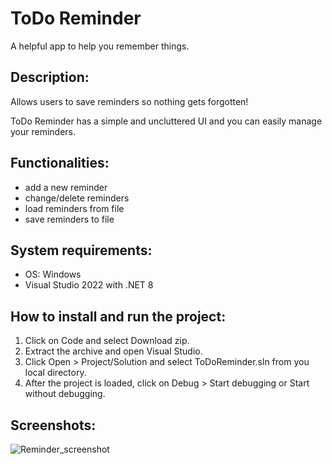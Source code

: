 # ToDo Reminder
A helpful app to help you remember things. 

## Description:
Allows users to save reminders so nothing gets forgotten! 

ToDo Reminder has a simple and uncluttered UI and you can easily manage your reminders.

## Functionalities:
- add a new reminder
- change/delete reminders
- load reminders from file
- save reminders to file

## System requirements:
- OS: Windows 
- Visual Studio 2022 with .NET 8

## How to install and run the project:
1. Click on Code and select Download zip.
2. Extract the archive and open Visual Studio.
3. Click Open > Project/Solution and select ToDoReminder.sln from you local directory.
4. After the project is loaded, click on Debug > Start debugging or Start without debugging.

## Screenshots:

![Reminder_screenshot](https://github.com/this-click/ToDoReminder/assets/88038974/826ba734-73f4-4327-bf8c-915870c2e35a)
